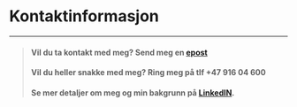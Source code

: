 ﻿# Kontaktinformasjon

***

>#### Vil du ta kontakt med meg? Send meg en [epost](mailto:harry.solsem@solsem.no)
>#### Vil du heller snakke med meg? Ring meg på tlf +47 916 04 600
>#### Se mer detaljer om meg og min bakgrunn på [LinkedIN](https://bit.ly/solsemlinkedin).